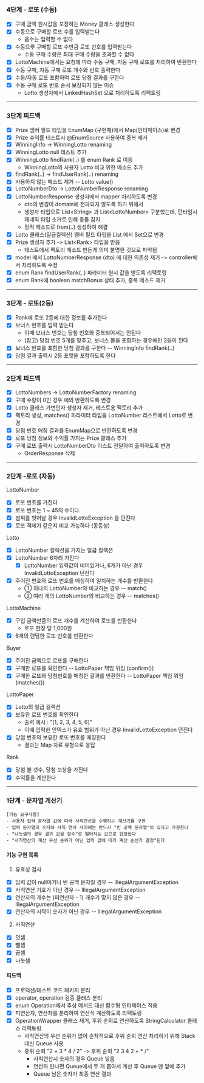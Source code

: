 ### 4단계 - 로또 (수동)

- [x] 구매 금액 원시값을 포장하는 Money 클래스 생성한다
- [x] 수동으로 구매할 로또 수를 입력받는다
    - 음수는 입력할 수 없다
- [x] 수동으루 구매할 로또 수만큼 로또 번호를 입력받는다
    - 수동 구매 수량은 최대 구매 수량을 초과할 수 없다
- [x] LottoMachine에서는 요청에 따라 수동 구매, 자동 구매 로또를 처리하여 반환한다
- [x] 수동 구매, 자동 구매 로또 개수와 번호 출력한다
- [x] 수동/자동 로또 포함하여 로또 당첨 결과를 구한다
- [x] 수동 구매 로또 번호 순서 보장되지 않는 이슈
    - Lotto 생성자에서 LinkedHashSet 으로 처리하도록 리팩토링

---

### 3단계 피드백

- [x] Prize 멤버 필드 타입을 EnumMap (구현체)에서 Map(인터페이스)로 변경
- [x] Prize 수익률 테스트시 @EnumSource 사용하여 중복 제거
- [x] WinningInfo -> WinningLotto renaming
- [x] WinningLotto null 테스트 추가
- [x] WinningLotto findRank(..) 를 enum Rank 로 이동
    - WinningLotto와 사용자 Lotto 비교 위한 메소드 추가
- [x] findRank(..) -> findUserRank(..) renaming
- [x] 사용하지 않는 메소드 제거 -- Lotto value()
- [x] LottoNumberDto -> LottoNumberResponse renaming
- [x] LottoNumberResponse 생성자에서 mapper 처리하도록 변경
    - dto의 변경이 domain에 전파되지 않도록 하기 위해서
    - 생성자 타입으로 List\<String\> 과 List\<LottoNumber\> 구분했는데, 런타임시 제네릭 타입 소거로 인해 충돌 감지
    - 정적 메소드로 from(..) 생성하여 해결
- [x] Lotto 클래스(일급컬렉션) 멤버 필드 타입을 List 에서 Set으로 변경
- [x] Prize 생성자 추가 -> List\<Rank\> 타입을 받음
    - 테스트에서 팩토리 메소드 만든게 의미 불명한 것으로 파악됨
- [x] model 에서 LottoNumberResponse (dto) 에 대한 의존성 제거 -> controller에서 처리하도록 수정
- [x] enum Rank findUserRank(..) 파라미터 원시 값을 받도록 리팩토링
- [x] enum Rank에 boolean matchBonus 상태 추가, 중복 메소드 제거

---

### 3단계 - 로또(2등)

- [x] Rank에 로또 2등에 대한 정보를 추가한다
- [x] 보너스 번호를 입력 받는다
    - 이때 보너스 번호는 당첨 번호와 중복되어서는 안된다
    - (참고) 당첨 번호 5개를 맞추고, 보너스 볼을 포함하는 경우에만 2등이 된다
- [x] 보너스 번호를 포함한 당첨 결과를 구한다 -- WinningInfo findRank(..)
- [x] 당첨 결과 출력시 2등 포맷을 포함하도록 한다

---

### 2단계 피드백

- [x] LottoNumbers -> LottoNumberFactory renaming
- [x] 구매 수량이 0인 경우 예외 반환하도록 변경
- [x] Lotto 클래스 가변인자 생성자 제거, 테스트용 팩토리 추가
- [x] 팩토리 생성, matches() 파라미터 타입을 LottoNumber 리스트에서 Lotto로 변경
- [x] 당첨 번호 매칭 결과를 EnumMap으로 반환하도록 변경
- [x] 로또 당첨 정보와 수익률 가지는 Prize 클래스 추가
- [x] 구매 로또 출력시 LottoNumberDto 리스트 전달하여 출력하도록 변경
    - OrderResponse 삭제

---

### 2단계 -로또 (자동)

LottoNumber

- [x] 로또 번호를 가진다
- [x] 로또 번호는 1 ~ 45의 수이다.
- [x] 범위를 벗어날 경우 InvalidLottoException 을 던진다
- [x] 로또 객체가 같은지 비교 가능하다 (동등성)

Lotto

- [x] LottoNumber 컬렉션을 가지는 일급 컬렉션
- [x] LottoNumber 6자리 가진다
    - [x] LottoNumber 입력값이 비어있거나, 6개가 아닌 경우 InvalidLottoException 던진다
- [x] 주어진 번호와 로또 번호를 매칭하여 일치하는 개수를 반환한다
    - ① 하나의 LottoNumber와 비교하는 경우 -- match()
    - ② 여러 개의 LottoNumber와 비교하는 경우 -- matches()

LottoMachine

- [x] 구입 금액만큼의 로또 개수를 계산하여 로또를 반환한다
    - 로또 한장 당 1,000원
- [x] 6개의 랜덤한 로또 번호를 반환한다

Buyer

- [x] 주어진 금액으로 로또를 구매한다
- [x] 구매한 로또를 확인한다 -- LottoPaper 책임 위임 (confirm())
- [x] 구매한 로또와 당첨번호를 매칭한 결과를 반환한다 -- LottoPaper 책임 위임 (matches())

LottoPaper

- [x] Lotto의 일급 컬렉션
- [x] 보유한 로또 번호를 확인한다
    - 출력 예시 : "[1, 2, 3, 4, 5, 6]"
    - 이때 입력한 인덱스가 유효 범위가 아닌 경우 InvalidLottoException 던진다
- [x] 당첨 번호와 보유한 로또 번호를 매칭한다
    - 결과는 Map 자료 유형으로 응답

Rank

- [x] 당첨 볼 갯수, 당첨 보상을 가진다
- [x] 수익률을 계산한다

---

### 1단계 - 문자열 계산기

```text
[기능 요구사항]
- 사용자 입력 문자열 값에 따라 사칙연산을 수행하는 계산기를 구현 
- 입력 문자열의 숫자와 사칙 연사 사이에는 반드시 "빈 공백 문자열"이 있다고 가정한다
- "나눗셈의 경우 결과 값을 정수"로 떨어지는 값으로 한정한다
- "사칙연산의 계산 우선 순위가 아닌 입력 값에 따라 계산 순선가 결정"된다
```

#### 기능 구현 목록

1. 유효성 검사

- [x] 입력 값이 null이거나 빈 공백 문자일 경우 -- IllegalArgumentException
- [x] 사칙연산 기호가 아닌 경우 -- IllegalArgumentException
- [x] 연산자의 개수는 (피연산자 - 1) 개수가 맞지 않은 경우 -- IllegalArgumentException
- [x] 연산자의 시작이 숫자가 아닌 경우 -- IllegalArgumentException

2. 사칙연산

- [x] 덧셈
- [x] 뺄셈
- [x] 곱셈
- [x] 나눗셈

#### 피드백

- [x] 프로덕션/테스트 코드 패키지 분리
- [x] operator, operation 검증 클래스 분리
- [x] enum Operation에서 추상 메서드 대신 함수형 인터페이스 적용
- [x] 피연산자, 연산자를 분리하여 연산식 계산하도록 리팩토링
- [x] OperationWrapper 클래스 제거, 후위 순회로 연산하도록 StringCalculator 클래스 리팩토링
    - 사칙연산의 우선 순위가 없어 순차적으로 후위 순회 연산 처리하기 위해 Stack 대신 Queue 사용
    - 중위 순회 "2 + 3 * 4 / 2" -> 후위 순회 "2 3 4 2 + * /"
        - 사칙연산시 숫자의 경우 Queue 넣음
        - 연산자 만나면 Queue에서 두 개 뽑아서 계산 후 Queue 맨 앞에 추가
        - Queue 남은 숫자가 최종 연산 결과
